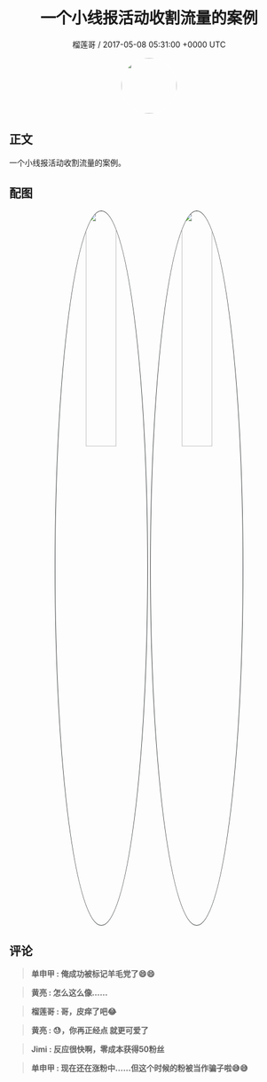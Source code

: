<h1 align="center">一个小线报活动收割流量的案例</h1>
<p align="center">
    <a>榴莲哥 / 2017-05-08 05:31:00 &#43;0000 UTC</a>
</p>

<div align="center">
    <img src="https://images.zsxq.com/FjVq1GXTJa4uU7KQxv9ve0qareYK?e=1590940799&amp;token=kIxbL07-8jAj8w1n4s9zv64FuZZNEATmlU_Vm6zD:w6ipOYJy7ps5d3oOGARB2zNTHPM=" width="100" height="100" style="border:1px solid;border-radius:50%; color:#ffffff"/>
</div>

## 正文

<div>
一个小线报活动收割流量的案例。
</div>

## 配图
<div class="image" align="center">

<img src="https://images.zsxq.com/FpZtrODXqiapN1XGVrEKeK3LagSq?imageMogr2/auto-orient/thumbnail/800x/format/jpg/blur/1x0/quality/75&amp;e=1590940799&amp;token=kIxbL07-8jAj8w1n4s9zv64FuZZNEATmlU_Vm6zD:e1HkICdtMqjaRIh29DXwAWqCWQ0=" width="33%" height="33%" style="border:1px solid;border-radius:50%; color:#3c3f41"/>

<img src="https://images.zsxq.com/FszNnqS8nhuSCOg0Dnx4gtoadSF7?imageMogr2/auto-orient/thumbnail/800x/format/jpg/blur/1x0/quality/75&amp;e=1590940799&amp;token=kIxbL07-8jAj8w1n4s9zv64FuZZNEATmlU_Vm6zD:38wmZE-2mJM1AnU88fW2XN7IWxw=" width="33%" height="33%" style="border:1px solid;border-radius:50%; color:#3c3f41"/>

</div>

## 评论

<div align="left">
<div>

<blockquote >
<span> <strong>单申甲 : 俺成功被标记羊毛党了😄😄 </strong></span>
</blockquote>

<blockquote >
<span> <strong>黄亮 : 怎么这么像…… </strong></span>
</blockquote>

<blockquote >
<span> <strong>榴莲哥 : 哥，皮痒了吧😂 </strong></span>
</blockquote>

<blockquote >
<span> <strong>黄亮 : 😓，你再正经点 就更可爱了 </strong></span>
</blockquote>

<blockquote >
<span> <strong>Jimi : 反应很快啊，零成本获得50粉丝 </strong></span>
</blockquote>

<blockquote >
<span> <strong>单申甲 : 现在还在涨粉中……但这个时候的粉被当作骗子啦😅😅 </strong></span>
</blockquote>

</div>
</div>